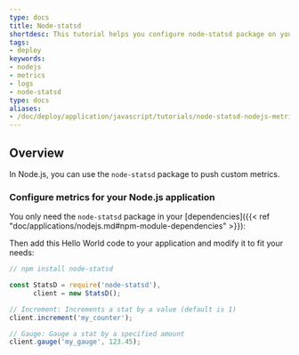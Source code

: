 ```yaml
---
type: docs
title: Node-statsd
shortdesc: This tutorial helps you configure node-statsd package on your Node.js application to push custom metrics
tags:
- deploy
keywords:
- nodejs
- metrics
- logs
- node-statsd
type: docs
aliases:
- /doc/deploy/application/javascript/tutorials/node-statsd-nodejs-metrics
---
```


## Overview

In Node.js, you can use the `node-statsd` package to push custom metrics.

### Configure metrics for your Node.js application

You only need the `node-statsd` package in your [dependencies]({{< ref "doc/applications/nodejs.md#npm-module-dependencies" >}}):

Then add this Hello World code to your application and modify it to fit your needs:

```javascript
// npm install node-statsd

const StatsD = require('node-statsd'),
      client = new StatsD();

// Increment: Increments a stat by a value (default is 1)
client.increment('my_counter');

// Gauge: Gauge a stat by a specified amount
client.gauge('my_gauge', 123.45);
```

